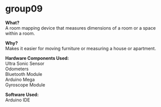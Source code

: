# group09

**What?**   
A room mapping device that measures dimensions of a room or a space within a room.   

**Why?**   
Makes it easier for moving furniture or measuring a house or apartment.   

**Hardware Components Used:**   
Ultra Sonic Sensor   
Odometers   
Bluetooth Module   
Arduino Mega   
Gyroscope Module   

**Software Used:**   
Arduino IDE   
